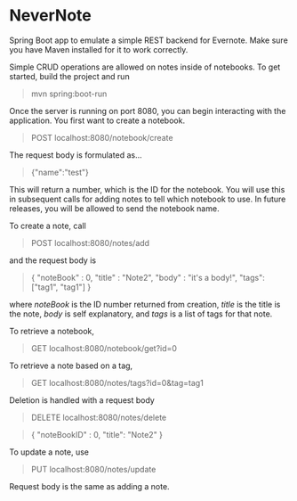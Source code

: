 # NeverNote

Spring Boot app to emulate a simple REST backend for Evernote.  Make sure you have Maven installed for it to work correctly.  

Simple CRUD operations are allowed on notes inside of notebooks.  To get started, build the project and run 

> mvn spring:boot-run

Once the server is running on port 8080, you can begin interacting with the application.  You first want to create a notebook.

> POST localhost:8080/notebook/create

The request body is formulated as... 

> {"name":"test"}

This will return a number, which is the ID for the notebook.  You will use this in subsequent calls for adding notes to tell which notebook to use.  In future releases, you will be allowed to send the notebook name.

To create a note, call

> POST localhost:8080/notes/add

and the request body is

> {
	"noteBook" : 0,
	"title" : "Note2",
	"body" : "it's a body!",
	"tags": ["tag1", "tag1"]
}

where *noteBook* is the ID number returned from creation, *title* is the title is the note, *body* is self explanatory, and *tags* is a list of tags for that note.

To retrieve a notebook,

> GET localhost:8080/notebook/get?id=0

To retrieve a note based on a tag, 

> GET localhost:8080/notes/tags?id=0&tag=tag1

Deletion is handled with a request body

> DELETE localhost:8080/notes/delete 

> {
	"noteBookID" : 0,
	"title": "Note2"
}

To update a note, use

> PUT localhost:8080/notes/update

Request body is the same as adding a note.
